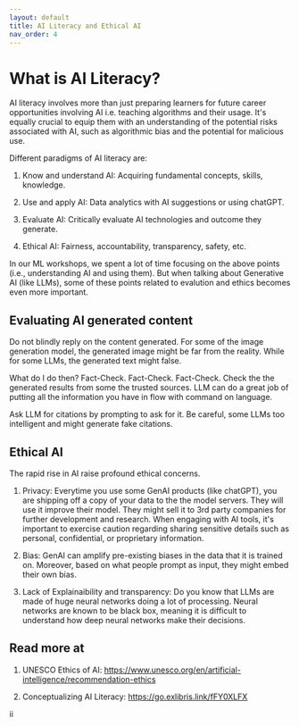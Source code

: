 ```yaml
---
layout: default
title: AI Literacy and Ethical AI
nav_order: 4
---
```

# What is AI Literacy? 

AI literacy involves more than just preparing learners for future career opportunities involving AI i.e. teaching algorithms and their usage. It's equally crucial to equip them with an understanding of the potential risks associated with AI, such as algorithmic bias and the potential for malicious use.


Different paradigms of AI literacy are: 

1. Know and understand AI: Acquiring fundamental concepts, skills, knowledge. 

2. Use and apply AI: Data analytics with AI suggestions or using chatGPT. 

3. Evaluate AI: Critically evaluate AI technologies and outcome they generate. 

4. Ethical AI: Fairness, accountability, transparency, safety, etc. 


In our ML workshops, we spent a lot of time focusing on the above points (i.e., understanding AI and using them). But when talking about Generative AI (like LLMs), some of these points related to evalution and ethics becomes even more important. 


## Evaluating AI generated content 
Do not blindly reply on the content generated. For some of the image generation model, the generated image might be far from the reality. While for some LLMs, the generated text might false. 

What do I do then?
Fact-Check. Fact-Check. Fact-Check. Check the the generated results from some the trusted sources. LLM can do a great job of putting all the information you have in flow with command on language. 

Ask LLM for citations by prompting to ask for it. Be careful, some LLMs too intelligent and might generate fake citations. 


## Ethical AI
The rapid rise in AI raise profound ethical concerns. 

1. Privacy: Everytime you use some GenAI products (like chatGPT), you are shipping off a copy of your data to the the model servers. They will use it improve their model. They might sell it to 3rd party companies for further development and research. When engaging with AI tools, it's important to exercise caution regarding sharing sensitive details such as personal, confidential, or proprietary information.

2. Bias: GenAI can amplify pre-existing biases in the data that it is trained on. Moreover, based on what people prompt as input, they might embed their own bias.  

3. Lack of Explainaibility and transparency: Do you know that LLMs are made of huge neural networks doing a lot of processing. Neural networks are known to be black box, meaning it is difficult to understand how deep neural networks make their decisions. 


## Read more at

1. UNESCO Ethics of AI: https://www.unesco.org/en/artificial-intelligence/recommendation-ethics

2. Conceptualizing AI Literacy: https://go.exlibris.link/fFY0XLFX 



ii